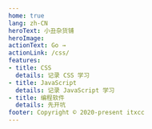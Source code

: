 ```yaml
---
home: true
lang: zh-CN
heroText: 小丑杂货铺
heroImage:
actionText: Go →
actionLink: /css/
features:
- title: CSS
  details: 记录 CSS 学习
- title: JavaScript
  details: 记录 JavaScript 学习
- title: 编程软件
  details: 先开坑
footer: Copyright © 2020-present itxcc
---
```

